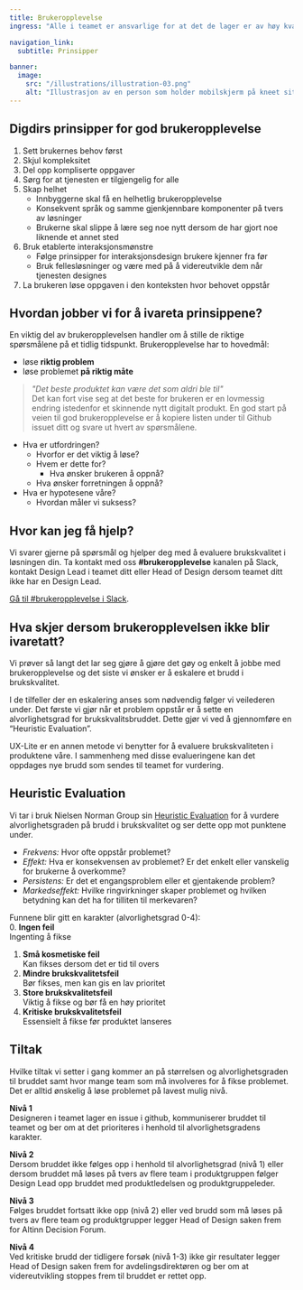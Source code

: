 ```yaml
---
title: Brukeropplevelse
ingress: "Alle i teamet er ansvarlige for at det de lager er av høy kvalitet og har en god iboende brukeropplevelse. Denne siden har som formål å gjøre det enkelt for deg å følge prinsipper og beste praksis for god brukeropplevelse."

navigation_link:
  subtitle: Prinsipper

banner:
  image:
    src: "/illustrations/illustration-03.png"
    alt: "Illustrasjon av en person som holder mobilskjerm på kneet sitt"
---
```


## Digdirs prinsipper for god brukeropplevelse

1. Sett brukernes behov først
2. Skjul kompleksitet
3. Del opp kompliserte oppgaver
4. Sørg for at tjenesten er tilgjengelig for alle
5. Skap helhet
   - Innbyggerne skal få en helhetlig brukeropplevelse
   - Konsekvent språk og samme gjenkjennbare komponenter på tvers av løsninger
   - Brukerne skal slippe å lære seg noe nytt dersom de har gjort noe liknende et annet sted
6. Bruk etablerte interaksjonsmønstre
   - Følge prinsipper for interaksjonsdesign brukere kjenner fra før
   - Bruk fellesløsninger og være med på å videreutvikle dem når tjenesten designes
7. La brukeren løse oppgaven i den konteksten hvor behovet oppstår


## Hvordan jobber vi for å ivareta prinsippene?

En viktig del av brukeropplevelsen handler om å stille de riktige spørsmålene på et tidlig tidspunkt. Brukeropplevelse har to hovedmål:
- løse **riktig problem**
- løse problemet **på riktig måte**

> *"Det beste produktet kan være det som aldri ble til"*  
Det kan fort vise seg at det beste for brukeren er en lovmessig endring istedenfor et skinnende nytt digitalt produkt. En god start på veien til god brukeropplevelse er å kopiere listen under til Github issuet ditt og svare ut hvert av spørsmålene.


- Hva er utfordringen?
  - Hvorfor er det viktig å løse?
  - Hvem er dette for?
    - Hva ønsker brukeren å oppnå?
  - Hva ønsker forretningen å oppnå?
- Hva er hypotesene våre?
  - Hvordan måler vi suksess?

## Hvor kan jeg få hjelp?

Vi svarer gjerne på spørsmål og hjelper deg med å evaluere brukskvalitet i løsningen din. Ta kontakt med oss **#brukeropplevelse** kanalen på Slack, kontakt Design Lead i teamet ditt eller Head of Design dersom teamet ditt ikke har en Design Lead.

[Gå til #brukeropplevelse i Slack](https://digdir.slack.com/archives/C078W5KQTAT).

## Hva skjer dersom brukeropplevelsen ikke blir ivaretatt?

Vi prøver så langt det lar seg gjøre å gjøre det gøy og enkelt å jobbe med brukeropplevelse og det siste vi ønsker er å eskalere et brudd i brukskvalitet. 

I de tilfeller der en eskalering anses som nødvendig følger vi veilederen under. Det første vi gjør når et problem oppstår er å sette en alvorlighetsgrad for brukskvalitsbruddet. Dette gjør vi ved å gjennomføre en “Heuristic Evaluation”.

UX-Lite er en annen metode vi benytter for å evaluere brukskvaliteten i produktene våre. I sammenheng med disse evalueringene kan det  oppdages nye brudd som sendes til teamet for vurdering.

## Heuristic Evaluation

Vi tar i bruk Nielsen Norman Group sin [Heuristic Evaluation](https://www.nngroup.com/articles/how-to-rate-the-severity-of-usability-problems/) for å vurdere  alvorlighetsgraden på brudd i brukskvalitet og ser dette opp mot punktene under.

- *Frekvens:* Hvor ofte oppstår problemet?
- *Effekt:* Hva er konsekvensen av problemet? Er det enkelt eller vanskelig for brukerne å overkomme?
- *Persistens:* Er det et engangsproblem eller et gjentakende problem?
- *Markedseffekt:* Hvilke ringvirkninger skaper problemet og hvilken betydning kan det ha for tilliten til merkevaren?

Funnene blir gitt en karakter (alvorlighetsgrad 0-4):  
0. **Ingen feil**  
Ingenting å fikse  
1. **Små kosmetiske feil**  
Kan fikses dersom det er tid til overs  
2. **Mindre brukskvalitetsfeil**  
Bør fikses, men kan gis en lav prioritet  
3. **Store brukskvalitetsfeil**  
Viktig å fikse og bør få en høy prioritet  
4. **Kritiske brukskvalitetsfeil**  
Essensielt å fikse før produktet lanseres  

## Tiltak

Hvilke tiltak vi setter i gang kommer an på størrelsen og alvorlighetsgraden til bruddet samt hvor mange team som må involveres for å fikse problemet. Det er alltid ønskelig å løse problemet på lavest mulig nivå.

**Nivå 1**  
Designeren i teamet lager en issue i github, kommuniserer bruddet til teamet og ber om at det prioriteres i henhold til alvorlighetsgradens karakter.

**Nivå 2**  
Dersom bruddet ikke følges opp i henhold til alvorlighetsgrad (nivå 1) eller dersom bruddet må løses på tvers av flere team i produktgruppen følger Design Lead opp bruddet med produktledelsen og produktgruppeleder.

**Nivå 3**  
Følges bruddet fortsatt ikke opp (nivå 2) eller ved brudd som må løses på tvers av flere team og produktgrupper legger Head of Design saken frem for Altinn Decision Forum.

**Nivå 4**  
Ved kritiske brudd der tidligere forsøk (nivå 1-3) ikke gir resultater legger Head of Design saken frem for avdelingsdirektøren og ber om at videreutvikling stoppes frem til bruddet er rettet opp.